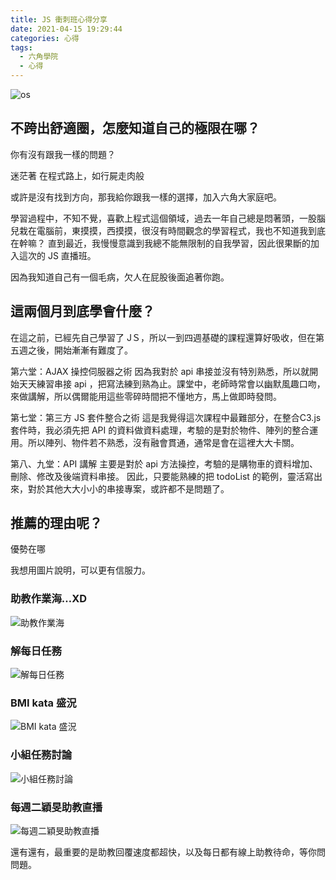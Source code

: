 ```yaml
---
title: JS 衝刺班心得分享
date: 2021-04-15 19:29:44
categories: 心得
tags: 
  - 六角學院
  - 心得
---
```


![os](https://images.unsplash.com/photo-1483859562288-7f9e4c80c1cc?ixid=MnwxMjA3fDB8MHxwaG90by1wYWdlfHx8fGVufDB8fHx8&ixlib=rb-1.2.1&auto=format&fit=crop&w=1961&q=80)

## 不跨出舒適圈，怎麼知道自己的極限在哪？

你有沒有跟我一樣的問題？

迷茫著
在程式路上，如行屍走肉般

<!--more-->

或許是沒有找到方向，那我給你跟我一樣的選擇，加入六角大家庭吧。

學習過程中，不知不覺，喜歡上程式這個領域，過去一年自己總是悶著頭，一股腦兒栽在電腦前，東摸摸，西摸摸，很沒有時間觀念的學習程式，我也不知道我到底在幹嘛？
直到最近，我慢慢意識到我總不能無限制的自我學習，因此很果斷的加入這次的 JS 直播班。

因為我知道自己有一個毛病，欠人在屁股後面追著你跑。

## 這兩個月到底學會什麼？

在這之前，已經先自己學習了 JＳ，所以一到四週基礎的課程還算好吸收，但在第五週之後，開始漸漸有難度了。

第六堂：AJAX 操控伺服器之術
因為我對於 api 串接並沒有特別熟悉，所以就開始天天練習串接 api ，把寫法練到熟為止。課堂中，老師時常會以幽默風趣口吻，來做講解，所以偶爾能用這些零碎時間把不懂地方，馬上做即時發問。

第七堂：第三方 JS 套件整合之術
這是我覺得這次課程中最難部分，在整合C3.js套件時，我必須先把 API 的資料做資料處理，考驗的是對於物件、陣列的整合運用。所以陣列、物件若不熟悉，沒有融會貫通，通常是會在這裡大大卡關。

第八、九堂：API 講解
主要是對於 api 方法操控，考驗的是購物車的資料增加、刪除、修改及後端資料串接。
因此，只要能熟練的把 todoList 的範例，靈活寫出來，對於其他大大小小的串接專案，或許都不是問題了。

## 推薦的理由呢？

優勢在哪

我想用圖片說明，可以更有信服力。

### 助教作業海…XD

  ![助教作業海](https://i.imgur.com/fvkLhwF.png)

### 解每日任務

  ![解每日任務](https://i.imgur.com/3FmKO1l.png)

### BMI kata 盛況

  ![BMI kata 盛況](https://i.imgur.com/elaBu3y.png)

### 小組任務討論

  ![小組任務討論](https://i.imgur.com/VkFuCpv.png)

### 每週二穎旻助教直播

  ![每週二穎旻助教直播](https://i.imgur.com/YiMMn1q.png)

還有還有，最重要的是助教回覆速度都超快，以及每日都有線上助教待命，等你問問題。
